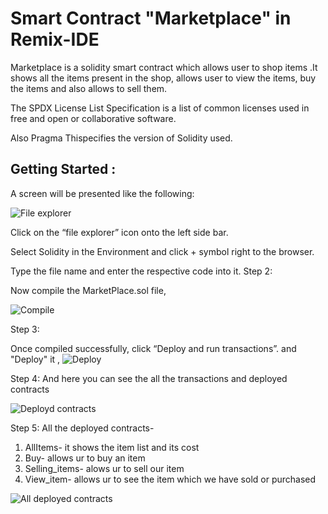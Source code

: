 # Smart Contract "Marketplace" in Remix-IDE

Marketplace is a solidity smart contract which allows user to shop items .It shows all the items present in the shop, allows user to   view the items, buy the items and also allows to sell them.

The SPDX License List Specification is a list of common licenses used in free and open or collaborative software.

Also Pragma Thispecifies the version of Solidity used. 

## Getting Started :
A screen will be presented like the following:

![File explorer](https://user-images.githubusercontent.com/95535448/182686591-5ae38b05-1ea2-4532-9ee1-d368a43de36b.png)

Click on the “file explorer” icon onto the left side bar.

Select Solidity in the Environment and click + symbol right to the browser.

Type the file name and enter the respective code into it.
Step 2:

Now compile the MarketPlace.sol file,

![Compile](https://user-images.githubusercontent.com/95535448/182760102-0216864e-8cdc-43c6-a4d9-31a6766702d9.png)

Step 3:

Once compiled successfully, click “Deploy and run transactions”. and "Deploy" it ,
![Deploy](https://user-images.githubusercontent.com/95535448/182760156-30dff534-ee28-4359-b155-7d4161feba9f.png)

Step 4:
And here you can see the all the transactions and deployed contracts 

![Deployd contracts](https://user-images.githubusercontent.com/95535448/182760184-81077d4d-ec1f-4a55-bc0a-5c9be050c4f9.png)

Step 5:
All the deployed contracts-
1) AllItems- it shows the item list and its cost
2) Buy- allows ur to buy an item
3) Selling_items- alows ur to sell our item
4) View_item- allows ur to see the item which we have sold or purchased

![All deployed contracts](https://user-images.githubusercontent.com/95535448/182760228-4aa984bd-da81-49be-9be9-0d4dc805d64d.png)
